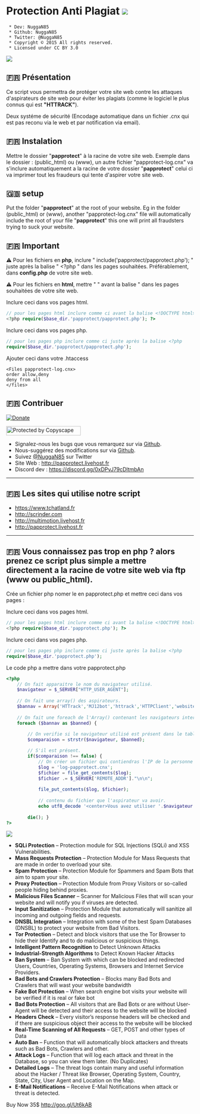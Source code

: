 # Protection Anti Plagiat <img src="https://camo.githubusercontent.com/fe2cb3af77c3290cd9437c142662cbd08bbbc027/687474703a2f2f696d6167652e6e6f656c736861636b2e636f6d2f66696368696572732f323031352f35312f313435303130333535302d736865696c642e706e67">

```
 * Dev: NuggaN85
 * Github: NuggaN85
 * Twitter: @NuggaN85
 * Copyright © 2015 All rights reserved.
 * Licensed under CC BY 3.0
```
<img src="https://camo.githubusercontent.com/8311875fd722ba69ded3fb1ffc0e9b60562b6024/687474703a2f2f696d6167652e6e6f656c736861636b2e636f6d2f66696368696572732f323031362f32322f313436343838363332362d70617070726f74656374323031362e6a7067">

## :fr: Présentation

Ce script vous permettra de protéger votre site web contre les attaques d'aspirateurs de site web pour éviter les plagiats (comme le logiciel le plus connus qui est <strong>"HTTRACK"</strong>).

Deux systéme de sécurité (Encodage automatique dans un fichier .cnx qui est pas reconu via le web et par notification via email).

## :fr: Instalation

Mettre le dossier "<strong>papprotect</strong>" à la racine de votre site web. Exemple dans le dossier : (public_html) ou (www), un autre fichier "papprotect-log.cnx" va s'inclure automatiquement a la racine de votre dossier "<strong>papprotect</strong>" celui ci va imprimer tout les fraudeurs qui tente d'aspirer votre site web.

## :uk: setup

Put the folder "<strong>papprotect</strong>" at the root of your website. Eg in the folder (public_html) or (www), another "papprotect-log.cnx" file will automatically include the root of your file "<strong>papprotect</strong>" this one will print all fraudsters trying to suck your website.

## :fr: Important

<strong>:warning:</strong>
Pour les fichiers en <strong>php</strong>, inclure " include('papprotect/papprotect.php'); " juste après la balise " <?php " dans les pages souhaitées. Préférablement, dans <strong>config.php</strong> de votre site web.

<strong>:warning:</strong>
Pour les fichiers en <strong>html</strong>, mettre " <?php include('papprotect/papprotect.php'); ?> " avant la balise " <!DOCTYPE html> dans les pages souhaitées de votre site web.

Inclure ceci dans vos pages html.
```PHP
// pour les pages html inclure comme ci avant la balise <!DOCTYPE html>
<?php require($base_dir.'papprotect/papprotect.php'); ?> 
```

Inclure ceci dans vos pages php.
```PHP
// pour les pages php inclure comme ci juste après la balise <?php
require($base_dir.'papprotect/papprotect.php'); 
```

Ajouter ceci dans votre .htaccess
```
<Files papprotect-log.cnx>
order allow,deny
deny from all
</files>
```

## :fr: Contribuer

[![Donate](https://img.shields.io/badge/paypal-donate-yellow.svg?style=flat)](https://www.paypal.me/LudovicRose)

<a target="_blank" href="http://www.copyscape.com/"><img src="http://banners.copyscape.com/img/copyscape-banner-white-200x25.png" width="200" height="25" border="0" alt="Protected by Copyscape" title="Protected by Copyscape Plagiarism Checker - Do not copy content from this page." /></a>

- Signalez-nous les bugs que vous remarquez sur via [Github](https://github.com/NuggaN85/Protection-Anti-Plagiat/issues/1).
- Nous-suggérez des modifications sur via [Github](https://github.com/NuggaN85/Protection-Anti-Plagiat/issues/2).
- Suivez [@NuggaN85](https://twitter.com/NuggaN85) sur Twitter
- Site Web : http://papprotect.livehost.fr
- Discord dev : https://discord.gg/0xDPvJ79cDltmbAn
  
--------------------------------------------------------------------------------------------------------------------------------------

## :fr: Les sites qui utilise notre script

- https://www.tchatland.fr
- http://scrinder.com
- http://multimotion.livehost.fr
- http://papprotect.livehost.fr

--------------------------------------------------------------------------------------------------------------------------------------

## :fr: Vous connaissez pas trop en php ? alors prenez ce script plus simple a mettre directement a la racine de votre site web via ftp (www ou public_html).

Crée un fichier php nomer le en papprotect.php et mettre ceci dans vos pages : 

Inclure ceci dans vos pages html.
```PHP
// pour les pages html inclure comme ci avant la balise <!DOCTYPE html>
<?php require($base_dir.'papprotect.php'); ?> 
```

Inclure ceci dans vos pages php.
```PHP
// pour les pages php inclure comme ci juste après la balise <?php
require($base_dir.'papprotect.php'); 
```

Le code php a mettre dans votre papprotect.php

```PHP
<?php
    // On fait apparaitre le nom du navigateur utilisé.
    $navigateur = $_SERVER["HTTP_USER_AGENT"];
	
    // On fait une array() des aspirateurs.
    $bannav = Array('HTTrack','MJ12bot','httrack','HTTPClient','websitecopier','webcopier');
    
    // On fait une foreach de l'Array() contenant les navigateurs interdits.
    foreach ($bannav as $banned) { 
	
        // On verifie si le navigateur utilisé est présent dans le tableau array().
        $comparaison = strstr($navigateur, $banned);

        // S'il est présent.
        if($comparaison !== false) {
            // On créer un fichier qui contiendras l'IP de la personne qui a aspirer notre site.
            $log = 'log-papprotect.cnx';
            $fichier = file_get_contents($log);
            $fichier .= $_SERVER['REMOTE_ADDR']."\n\n";
            
            file_put_contents($log, $fichier);
            
            // contenu du fichier que l'aspirateur va avoir.
            echo utf8_decode '<center>Vous avez utiliser '.$navigateur.' et a été bloquer part notre systéme de sécurité.</center>';
           
        die(); } 
?>

```

<img src="https://image-cc.s3.envato.com/files/188641819/Cover-min.jpg">

<ul>
<li>
<strong>SQLi Protection</strong> – Protection module for SQL Injections (SQLi) and XSS Vulnerabilities.</li>
<li>
<strong>Mass Requests Protection</strong> – Protection Module for Mass Requests that are made in order to overload your site.</li>
<li>
<strong>Spam Protection</strong> – Protection Module for Spammers and Spam Bots that aim to spam your site.</li>
<li>
<strong>Proxy Protection</strong> – Protection Module from Proxy Visitors or so-called people hiding behind proxies.</li>
<li>
<strong>Malicious Files Scanner</strong> – Scanner for Malicious Files that will scan your website and will notify you if viruses are detected.</li>
<li>
<strong>Input Sanitization</strong> – Protection Module that automatically will sanitize all incoming and outgoing fields and requests.</li>
<li>
<strong>DNSBL Integration</strong> – Integration with some of the best Spam Databases (DNSBL) to protect your website from Bad Visitors.</li>
<li>
<strong>Tor Protection</strong> – Detect and block visitors that use the Tor Browser to hide their Identify and to do malicious or suspicious things.</li>
<li>
<strong>Intelligent Pattern Recognition</strong> to Detect Unknown Attacks</li>
<li>
<strong>Industrial-Strength Algorithms</strong> to Detect Known Hacker Attacks</li>
<li>
<strong>Ban System</strong> – Ban System with which can be blocked and redirected Users, Countries, Operating Systems, Browsers and Internet Service Providers.</li>
<li>
<strong>Bad Bots and Crawlers Protection</strong> – Blocks many Bad Bots and Crawlers that will wast your website bandwidth</li>
<li>
<strong>Fake Bot Protection</strong> – When search engine bot visits your website will be verified if it is real or fake bot</li>
<li>
<strong>Bad Bots Protection</strong> – All visitors that are Bad Bots or are without User-Agent will be detected and their access to the website will be blocked</li>
<li>
<strong>Headers Check</strong> – Every visitor’s response headers will be checked and if there are suspicious object their access to the website will be blocked</li>
<li>
<strong>Real-Time Scanning of All Requests</strong> – GET, POST and other types of Data</li>
<li>
<strong>Auto Ban</strong> – Function that will automatically block attackers and threats such as Bad Bots, Crawlers and other.</li>
<li>
<strong>Attack Logs</strong> – Function that will log each attack and threat in the Database, so you can view them later. (No Duplicates)</li>
<li>
<strong>Detailed Logs</strong> – The threat logs contain many and useful information about the Hacker / Threat like Browser, Operating System, Country, State, City, User Agent and Location on the Map.</li>
<li>
<strong>E-Mail Notifications</strong> – Receive E-Mail Notifications when attack or threat is detected.</li>
</ul>

Buy Now 35$ http://goo.gl/Ut6kAB
